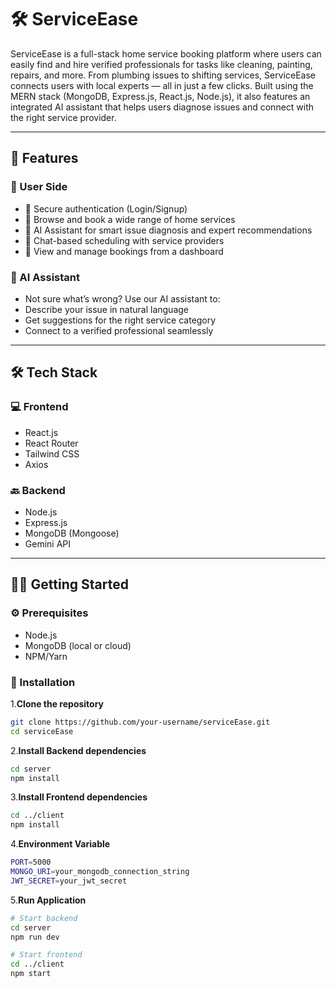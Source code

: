 #  🛠️ ServiceEase

ServiceEase is a full-stack home service booking platform where users can easily find and hire verified professionals for tasks like cleaning, painting, repairs, and more. From plumbing issues to shifting services, ServiceEase connects users with local experts — all in just a few clicks.
Built using the MERN stack (MongoDB, Express.js, React.js, Node.js), it also features an integrated AI assistant that helps users diagnose issues and connect with the right service provider.

---

## 🚀 Features

### 🧑 User Side
- 🔐 Secure authentication (Login/Signup)
- 🏡 Browse and book a wide range of home services
- 🤖 AI Assistant for smart issue diagnosis and expert recommendations
- 💬 Chat-based scheduling with service providers
- 📂 View and manage bookings from a dashboard

### 🤖 AI Assistant
- Not sure what’s wrong? Use our AI assistant to:
- Describe your issue in natural language
- Get suggestions for the right service category
- Connect to a verified professional seamlessly

---

## 🛠️ Tech Stack

### 💻 Frontend
- React.js
- React Router
- Tailwind CSS
- Axios

### 🔙 Backend
- Node.js
- Express.js
- MongoDB (Mongoose)
- Gemini API
  
---


## 🧑‍💻 Getting Started

### ⚙️ Prerequisites
- Node.js
- MongoDB (local or cloud)
- NPM/Yarn

### 🔧 Installation

1.**Clone the repository**
```bash
git clone https://github.com/your-username/serviceEase.git
cd serviceEase

```
2.**Install Backend dependencies**
```bash
cd server
npm install
```
3.**Install Frontend dependencies**
```bash
cd ../client
npm install
```
4.**Environment Variable**
```bash
PORT=5000
MONGO_URI=your_mongodb_connection_string
JWT_SECRET=your_jwt_secret
```
5.**Run Application**
```bash
# Start backend
cd server
npm run dev

# Start frontend
cd ../client
npm start
```



